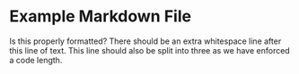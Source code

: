 # Example Markdown File

Is this properly formatted? There should be an extra whitespace line after this line of text. This line should also be split into three as we have enforced a code length.
